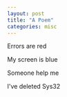 ```yaml
---
layout: post
title: "A Poem"
categories: misc
---
```


Errors are red

My screen is blue

Someone help me

I've deleted Sys32
